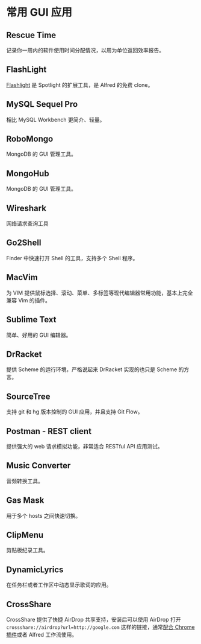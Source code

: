 # 常用 GUI 应用

## Rescue Time

记录你一周内的软件使用时间分配情况，以周为单位返回效率报告。


## FlashLight

[Flashlight](http://flashlight.nateparrott.com/plugin/quicksearch) 是 Spotlight
的扩展工具，是 Alfred 的免费 clone。


## MySQL Sequel Pro

相比 MySQL Workbench 更简介、轻量。


## RoboMongo

MongoDB 的 GUI 管理工具。


## MongoHub

MongoDB 的 GUI 管理工具。


## Wireshark

网络请求查询工具


## Go2Shell

Finder 中快速打开 Shell 的工具，支持多个 Shell 程序。


## MacVim

为 VIM 提供鼠标选择、滚动、菜单、多标签等现代编辑器常用功能，基本上完全兼容
Vim 的插件。

## Sublime Text

简单、好用的 GUI 编辑器。


## DrRacket

提供 Scheme 的运行环境，严格说起来 DrRacket 实现的也只是 Scheme 的方言。


## SourceTree

支持 git 和 hg 版本控制的 GUI 应用，并且支持 Git Flow。


## Postman - REST client

提供强大的 web 请求模拟功能，非常适合 RESTful API 应用测试。


## Music Converter

音频转换工具。


## Gas Mask

用于多个 hosts 之间快速切换。


## ClipMenu

剪贴板纪录工具。


## DynamicLyrics

在任务栏或者工作区中动态显示歌词的应用。


## CrossShare

CrossShare 提供了快捷 AirDrop 共享支持，安装后可以使用 AirDrop 打开
``crossshare://airdrop?url=http://google.com`` 这样的链接，通常[配合 Chrome
插件](http://blog.windrunner.info/pages/chrome-plugin.html#cross-share-airdrop)或者
Alfred 工作流使用。


